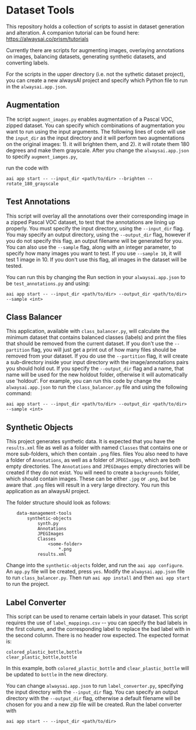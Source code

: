 # Dataset Tools
This repository holds a collection of scripts to assist in dataset generation and alteration. A companion tutorial can be found here: https://alwaysai.co/prism/tutorials 

Currently there are scripts for augmenting images, overlaying annotations on images, balancing datasets, generating synthetic datasets, and converting labels.

For the scripts in the upper directory (i.e. not the sythetic dataset project), you can create a new alwaysAI project and specify which Python file to run in the `alwaysai.app.json`. 

## Augmentation
The script `augment_images.py` enables augmentation of a Pascal VOC, zipped dataset. You can specify which combinations of augmentation you want to run using the input arguments. The following lines of code will use the `input_dir` as the input directory and it will perform two augmentations on the original images: 1). it will brighten them, and 2). it will rotate them 180 degrees and make them grayscale. After you change the `alwaysai.app.json` to specify `augment_iamges.py`,

run the code with  

```aai app start -- --input_dir <path/to/dir> --brighten --rotate_180_grayscale```

## Test Annotations
This script will overlay all the annotations over their corresponding image in a zipped Pascal VOC dataset, to test that the annotations are lining up properly. You must specify the input directory, using the `--input_dir` flag. You may specify an output directory, using the `--output_dir` flag, however if you do not specify this flag, an output filename will be generated for you. You can also use the `--sample` flag, along with an integer parameter, to specify how many images you want to test. If you use `--sample 10`, it will test 1 image in 10. If you don't use this flag, all images in the dataset will be tested.

You can run this by changing the Run section in your `alwaysai.app.json` to be `test_annotations.py` and using:

```aai app start -- --input_dir <path/to/dir> --output_dir <path/to/dir> --sample <int>```

## Class Balancer
This application, available with `class_balancer.py`, will calculate the minimum dataset that contains balanced classes (labels) and print the files that should be removed from the current dataset. If you don't use the `--partition` flag, you will just get a print out of how many files should be removed from your dataset. If you do use the `--partition` flag, it will create a sub-directory inside your input directory with the image/annotations pairs you should hold out. If you specify the `--output_dir` flag and a name, that name will be used for the new holdout folder, otherwise it will automatically use 'holdout'. For example, you can run this code by change the `alwaysai.app.json` to run the `class_balancer.py` file and using the following command: 

```aai app start -- --input_dir <path/to/dir> --output_dir <path/to/dir> --sample <int>```

## Synthetic Objects
This project generates synthetic data. It is expected that you have the `results.xml` file as well as a folder with named `Classes` that contains one or more sub-folders, which then contain `.png` files. files You also need to have a folder of `Annotations`, as well as a folder of `JPEGImages`, which are both empty directories. The `Annotations` and `JPEGImages` empty directories will be created if they do not exist. You will need to create a `backgrounds` folder, which should contain images. These can be either `.jpg` or `.png`, but be aware that `.png` files will result in a very large directory. You run this application as an alwaysAI project. 

The folder structure should look as follows:
```
    data-management-tools
        synthetic-objects
            synth.py
            Annotations
            JPEGImages
            Classes
                <some-folder>
                    *.png
            results.xml
```         

Change into the `synthetic-objects` folder, and run the `aai app configure`. An `app.py` file will be created, press `yes`. Modify the `alwaysai.app.json` file to run `class_balancer.py`. Then run `aai app install` and then `aai app start` to run the project.

## Label Converter
This script can be used to rename certain labels in your dataset. This script requires the use of `label_mappings.csv` -- you can specify the bad labels in the first column, and the corresponding label to replace the bad label with in the second column. There is no header row expected. The expected format is:
```
colored_plastic_bottle,bottle
clear_plastic_bottle,bottle
```

In this example, both `colored_plastic_bottle` and `clear_plastic_bottle` will be updated to `bottle` in the new directory.

You can change `alwaysai.app.json` to run `label_converter.py`, specifying the input directory with the `--input_dir` flag. You can specify an output directory with the `--output_dir` flag, otherwise a default filename will be chosen for you and a new zip file will be created. Run the label converter with

```aai app start -- --input_dir <path/to/dir>```